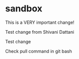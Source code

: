# sandbox

This is a VERY important change!

Test change from Shivani Dattani

Test change

Check pull command in git bash
